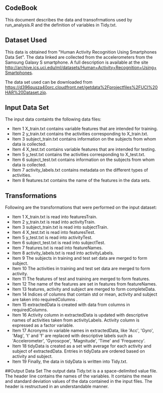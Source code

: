 ## CodeBook
This document describes the data and transofrmations used by run_analysis.R and the definition of variables in Tidy.txt.

## Dataset Used
This data is obtained from "Human Activity Recognition Using Smartphones Data Set". The data linked are collected from the accelerometers from the Samsung Galaxy S smartphone. A full description is available at the site http://archive.ics.uci.edu/ml/datasets/Human+Activity+Recognition+Using+Smartphones.

The data set used can be downloaded from https://d396qusza40orc.cloudfront.net/getdata%2Fprojectfiles%2FUCI%20HAR%20Dataset.zip. 

## Input Data Set

The input data containts the following data files:

   * Item 1 X_train.txt contains variable features that are intended for training.
   * Item 2 y_train.txt contains the activities corresponding to X_train.txt.
   * Item 3 subject_train.txt contains information on the subjects from whom data is collected.
   * Item 4 X_test.txt contains variable features that are intended for testing.
   * Item 5 y_test.txt contains the activities corresponding to X_test.txt.
   * Item 6 subject_test.txt contains information on the subjects from whom data is collected.
   * Item 7 activity_labels.txt contains metadata on the different types of activities.
   * Item 8 features.txt contains the name of the features in the data sets.

## Transformations
Following are the transformations that were performed on the input dataset:

  * Item 1  X_train.txt is read into featuresTrain.
  * Item 2  y_train.txt is read into activityTrain.
  * Item 3  subject_train.txt is read into subjectTrain.
  * Item 4  X_test.txt is read into featuresTest.
  * Item 5  y_test.txt is read into activityTest.
  * Item 6  subject_test.txt is read into subjectTest.
  * Item 7  features.txt is read into featureNames.
  * Item 8  activity_labels.txt is read into activityLabels.
  * Item 9  The subjects in training and test set data are merged to form subject.
  * Item 10 The activities in training and test set data are merged to form activity.
  * Item 11 The features of test and training are merged to form features.
  * Item 12 The name of the features are set in features from featureNames.
  * Item 13 features, activity and subject are merged to form completeData.
  * Item 14 Indices of columns that contain std or mean, activity and subject are taken into requiredColumns .
  * Item 15 extractedData is created with data from columns in requiredColumns.
  * Item 16 Activity column in extractedData is updated with descriptive names of activities taken from activityLabels. Activity column is expressed as a factor variable.
  * Item 17 Acronyms in variable names in extractedData, like 'Acc', 'Gyro', 'Mag', 't' and 'f' are replaced with descriptive labels such as 'Accelerometer', 'Gyroscpoe', 'Magnitude', 'Time' and 'Frequency'.
  * Item 18 tidyData is created as a set with average for each activity and subject of extractedData. Entries in tidyData are ordered based on activity and subject.
  * Item 19 Finally, the data in tidyData is written into Tidy.txt.

##Output Data Set
The output data Tidy.txt is a a space-delimited value file. The header line contains the names of the variables. It contains the mean and standard deviation values of the data contained in the input files. The header is restructued in an understandable manner. 


